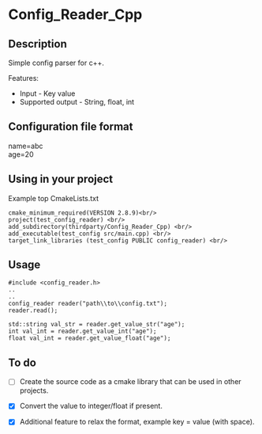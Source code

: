 # Config_Reader_Cpp

## Description

Simple config parser for c++. <br/>

Features:<br/>
* Input - Key value <br/>
* Supported output - String, float, int <br/>

## Configuration file format

name=abc<br/>
age=20<br/>

## Using in your project

Example top CmakeLists.txt <br/>

```
cmake_minimum_required(VERSION 2.8.9)<br/>
project(test_config_reader) <br/>
add_subdirectory(thirdparty/Config_Reader_Cpp) <br/>
add_executable(test_config src/main.cpp) <br/>
target_link_libraries (test_config PUBLIC config_reader) <br/>
```

## Usage

```
#include <config_reader.h>
..
..
config_reader reader("path\\to\\config.txt");
reader.read();

std::string val_str = reader.get_value_str("age");
int val_int = reader.get_value_int("age");
float val_int = reader.get_value_float("age");
```

## To do
- [ ] Create the source code as a cmake library that can be used in other projects.<br/>
- [x] Convert the value to integer/float if present.<br/>
- [x] Additional feature to relax the format, example key = value (with space).<br/>


